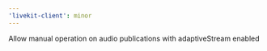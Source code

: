 ```yaml
---
'livekit-client': minor
---
```


Allow manual operation on audio publications with adaptiveStream enabled
